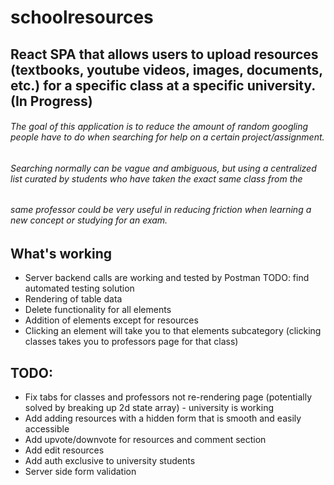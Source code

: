 # schoolresources

## React SPA that allows users to upload resources (textbooks, youtube videos, images, documents, etc.) for a specific class at a specific university. (In Progress)

###### The goal of this application is to reduce the amount of random googling people have to do when searching for help on a certain project/assignment.
###### Searching normally can be vague and ambiguous, but using a centralized list curated by students who have taken the exact same class from the
###### same professor could be very useful in reducing friction when learning a new concept or studying for an exam.

## What's working
- Server backend calls are working and tested by Postman TODO: find automated testing solution
- Rendering of table data
- Delete functionality for all elements
- Addition of elements except for resources
- Clicking an element will take you to that elements subcategory (clicking classes takes you to professors page for that class)

## TODO:
- Fix tabs for classes and professors not re-rendering page (potentially solved by breaking up 2d state array) - university is working
- Add adding resources with a hidden form that is smooth and easily accessible
- Add upvote/downvote for resources and comment section 
- Add edit resources
- Add auth exclusive to university students
- Server side form validation
